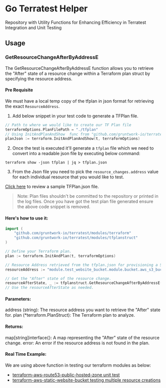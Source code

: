 # Go Terratest Helper
Repository with Utility Functions for Enhancing Efficiency in Terratest Integration and Unit Testing

## Usage
### GetResourceChangeAfterByAddressE
The GetResourceChangeAfterByAddressE function allows you to retrieve the "After" state of a resource change within a Terraform plan struct by specifying the resource address.
#### Pre Requisite
We must have a local temp copy of the tfplan in json format for retrieving the exact `ResourceAddress`.

1. Add below snippet in your test code to generate a TFPlan file.
```go
// Path to where we would like to create our TF Plan file
terraformOptions.PlanFilePath = "./tfplan"
// Using InitAndPlanAndShow  func from "github.com/gruntwork-io/terratest/modules/terraform" module to generate the plan file
planJson := terraform.InitAndPlanAndShow(t, terraformOptions)
```
2. Once the test is executed it'll generate a `tfplan` file which we need to convert into a readable json file by executing below command:
```ssh
terraform show -json tfplan | jq > tfplan.json
```
3. From the Json file you need to pick the `resource_changes.address` value for each individual resource that you would like to test.

[Click here](mocktfplan.json) to review a sample TFPlan.json file.

> Note: Plan files shouldn't be committed to the repository or printed in the log files. Once you have got the test plan file generated ensure the above code snippet is removed.


#### Here's how to use it:

```go
import (
    "github.com/gruntwork-io/terratest/modules/terraform"
    "github.com/gruntwork-io/terratest/modules/tfplanstruct"
)

// Define your Terraform plan.
plan := terraform.InitAndPlan(t, terraformOptions)

// Resource Address retrieved from the tfplan.json for provisioning a S3 Bucket
resourceAddress := "module.test_website_bucket.module.bucket.aws_s3_bucket.this[0]"

// Get the "After" state of the resource change.
resourceAfterState, _ := tfplanstruct.GetResourceChangeAfterByAddressE(resourceAddress, plan)
// Use the resourceAfterState as needed.
```

#### Parameters:
address (string): The resource address you want to retrieve the "After" state for.
plan (*terraform.PlanStruct): The Terraform plan to analyze.
#### Returns:
map[string]interface{}: A map representing the "After" state of the resource change.
error: An error if the resource address is not found in the plan.

#### Real Time Example:
We are using above function in testing our terraform modules as below:
- [terraform-aws-route53-public-hosted-zone unit test](https://github.com/armakuni/terraform-aws-route53-public-hosted-zone/blob/3f025a61b44823f3165781e516bf67a61bf7df05/test/unit/route53_zone_records_test.go#L63)
- [terraform-aws-static-website-bucket testing multiple resource creations](https://github.com/armakuni/terraform-aws-static-website-bucket/blob/main/test/unit/website_bucket_test.go)

